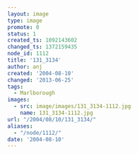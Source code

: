 ```yaml
---
layout: image
type: image
promote: 0
status: 1
created_ts: 1092143602
changed_ts: 1372159435
node_id: 1112
title: '131_3134'
author: anj
created: '2004-08-10'
changed: '2013-06-25'
tags:
  - Marlborough
images:
  - src: image/images/131_3134-1112.jpg
    name: 131_3134-1112.jpg
url: "/2004/08/10/131_3134/"
aliases:
  - "/node/1112/"
date: '2004-08-10'
---
```


